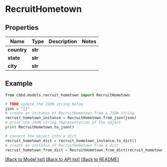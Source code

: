 # RecruitHometown


## Properties
Name | Type | Description | Notes
------------ | ------------- | ------------- | -------------
**country** | **str** |  | 
**state** | **str** |  | 
**city** | **str** |  | 

## Example

```python
from cbbd.models.recruit_hometown import RecruitHometown

# TODO update the JSON string below
json = "{}"
# create an instance of RecruitHometown from a JSON string
recruit_hometown_instance = RecruitHometown.from_json(json)
# print the JSON string representation of the object
print RecruitHometown.to_json()

# convert the object into a dict
recruit_hometown_dict = recruit_hometown_instance.to_dict()
# create an instance of RecruitHometown from a dict
recruit_hometown_from_dict = RecruitHometown.from_dict(recruit_hometown_dict)
```
[[Back to Model list]](../README.md#documentation-for-models) [[Back to API list]](../README.md#documentation-for-api-endpoints) [[Back to README]](../README.md)


